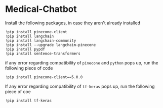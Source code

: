 # Medical-Chatbot

Install the following packages, in case they aren't already installed

```
!pip install pinecone-client
!pip install langchain
!pip install langchain-community
!pip install --upgrade langchain-pinecone
!pip install pypdf
!pip install sentence-transformers
```

if any error regarding compatibility of `pinecone` and `python` pops up, run the following piece of code

```
!pip install pinecone-client==5.0.0
```

If any error regarding compatibility of `tf-keras` pops up, run the following piece of coe

```
!pip install tf-keras
```
